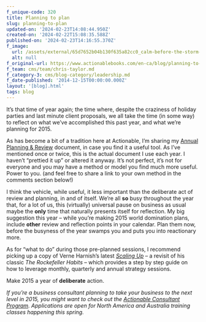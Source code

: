```yaml
---
f_unique-code: 320
title: Planning to plan
slug: planning-to-plan
updated-on: '2024-02-23T14:08:44.950Z'
created-on: '2024-02-22T15:08:35.588Z'
published-on: '2024-02-23T14:16:55.370Z'
f_image:
  url: /assets/external/65d7652b04b130f635a82cc0_calm-before-the-storm-sized.png
  alt: null
f_original-url: https://www.actionablebooks.com/en-ca/blog/planning-to-plan/
f_team: cms/team/chris-taylor.md
f_category-3: cms/blog-category/leadership.md
f_date-published: '2014-12-15T00:00:00.000Z'
layout: '[blog].html'
tags: blog
---
```


It’s that time of year again; the time where, despite the craziness of holiday parties and last minute client proposals, we all take the time (in some way) to reflect on what we’ve accomplished this past year, and what we’re planning for 2015.

As has become a bit of a tradition here at Actionable, I’m sharing my [Annual Planning & Review](https://d3mkywnuoki91n.cloudfront.net/actionablebooks-com-wp-content/uploads/2014/12/Annual_Planning_Review.pdf) document, in case you find it a useful tool. As I’ve mentioned once or twice, this is the actual document I use each year. I haven’t “prettied it up” or altered it anyway. It’s not perfect, it’s not for everyone and you may have a method or model you find much more useful. Power to you. (and feel free to share a link to your own method in the comments section below!)

I think the vehicle, while useful, it less important than the deliberate act of review and planning, in and of itself. We’re all **so** busy throughout the year that, for a lot of us, this (virtually) universal pause on business as usual maybe the **only** time that naturally presents itself for reflection. My big suggestion this year – while you’re making 2015 world domination plans, include **other** review and reflection points in your calendar. Plan them now, before the busyness of the year swamps you and puts you into reactionary more.

As for “what to do” during those pre-planned sessions, I recommend picking up a copy of Verne Harnish’s latest [_Scaling Up_](http://www.amazon.com/gp/product/0986019526/ref=as_li_tl?ie=UTF8&camp=1789&creative=9325&creativeASIN=0986019526&linkCode=as2&tag=gooseducmedi-20&linkId=FAG4LRMY4SV46VMW) _–_ a revisit of his classic _The Rockefeller Habits_ – which provides a step by step guide on how to leverage monthly, quarterly and annual strategy sessions.

Make 2015 a year of **deliberate** action.

_If you’re a business consultant planning to take your business to the next level in 2015, you might want to check out the_ [_Actionable Consultant Program_](https://www.actionablebooks.com/consultants)_. Applications are open for North America and Australia training classes happening this spring._
